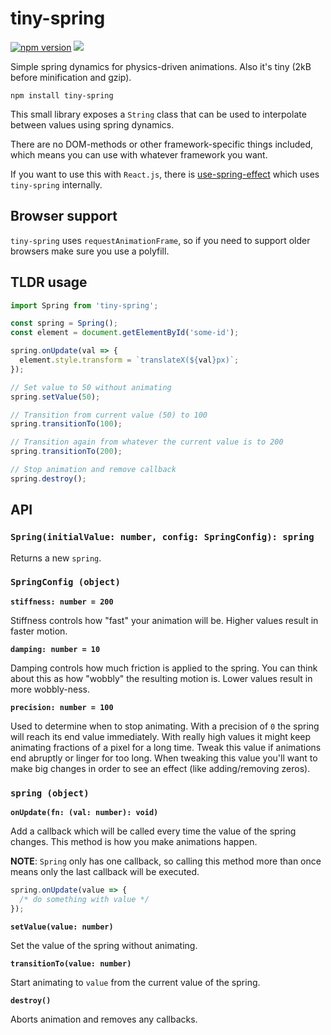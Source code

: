 # tiny-spring

[![npm version](https://img.shields.io/npm/v/tiny-spring)](https://npmjs.com/package/tiny-spring)
![](https://img.shields.io/bundlephobia/minzip/tiny-spring)

Simple spring dynamics for physics-driven animations. Also it's tiny (2kB before minification and gzip).

```
npm install tiny-spring
```

This small library exposes a `String` class that can be used to interpolate between values using spring dynamics.

There are no DOM-methods or other framework-specific things included, which means you can use with whatever framework you want.

If you want to use this with `React.js`, there is [use-spring-effect](https://www.npmjs.com/package/use-spring-effect) which uses `tiny-spring` internally.

## Browser support

`tiny-spring` uses `requestAnimationFrame`, so if you need to support older browsers make sure you use a polyfill.

## TLDR usage

```js
import Spring from 'tiny-spring';

const spring = Spring();
const element = document.getElementById('some-id');

spring.onUpdate(val => {
  element.style.transform = `translateX(${val}px)`;
});

// Set value to 50 without animating
spring.setValue(50);

// Transition from current value (50) to 100
spring.transitionTo(100);

// Transition again from whatever the current value is to 200
spring.transitionTo(200);

// Stop animation and remove callback
spring.destroy();
```

## API

### `Spring(initialValue: number, config: SpringConfig): spring`

Returns a new `spring`.

### `SpringConfig (object)`

**`stiffness: number = 200`**

Stiffness controls how "fast" your animation will be. Higher values result in faster motion.

**`damping: number = 10`**

Damping controls how much friction is applied to the spring. You can think about this as how "wobbly" the resulting motion is. Lower values result in more wobbly-ness.

**`precision: number = 100`**

Used to determine when to stop animating. With a precision of `0` the spring will reach its end value immediately. With really high values it might keep animating fractions of a pixel for a long time. Tweak this value if animations end abruptly or linger for too long. When tweaking this value you'll want to make big changes in order to see an effect (like adding/removing zeros).

### `spring (object)`

**`onUpdate(fn: (val: number): void)`**

Add a callback which will be called every time the value of the spring changes. This method is how you make animations happen.

**NOTE**: `Spring` only has one callback, so calling this method more than once means only the last callback will be executed.

```js
spring.onUpdate(value => {
  /* do something with value */
});
```

**`setValue(value: number)`**

Set the value of the spring without animating.

**`transitionTo(value: number)`**

Start animating to `value` from the current value of the spring.

**`destroy()`**

Aborts animation and removes any callbacks.
